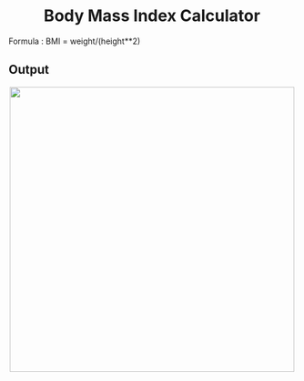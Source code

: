 <h1 align="center">Body Mass Index Calculator </h1>

<p>Formula : BMI = weight/(height**2)</p>

## Output

<p align="center">
  <img width="500px" src="https://user-images.githubusercontent.com/80118217/192110567-080969c6-59b2-42b5-bafc-c826586d6d84.JPG">
</p>

